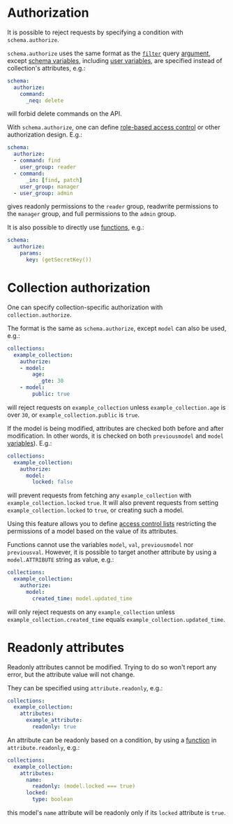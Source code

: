 # Authorization

It is possible to reject requests by specifying a condition with
`schema.authorize`.

`schema.authorize` uses the same format as the [`filter`](filtering.md) query
[argument](rpc.md#rpc), except
[schema variables](functions.md#schema-functions-variables),
including [user variables](functions.md#user-variables), are specified instead
of collection's attributes, e.g.:

```yml
schema:
  authorize:
    command:
      _neq: delete
```

will forbid delete commands on the API.

With `schema.authorize`, one can define
[role-based access control](https://en.wikipedia.org/wiki/Role-based_access_control) or other
authorization design. E.g.:

```yml
schema:
  authorize:
  - command: find
    user_group: reader
  - command:
      _in: [find, patch]
    user_group: manager
  - user_group: admin
```

gives readonly permissions to the `reader` group, readwrite permissions
to the `manager` group, and full permissions to the `admin` group.

It is also possible to directly use [functions](functions.md), e.g.:

```yml
schema:
  authorize:
    params:
      key: (getSecretKey())
```

# Collection authorization

One can specify collection-specific authorization with `collection.authorize`.

The format is the same as `schema.authorize`, except `model` can also be used,
e.g.:

```yml
collections:
  example_collection:
    authorize:
    - model:
        age:
          _gte: 30
    - model:
        public: true
```

will reject requests on `example_collection` unless `example_collection.age`
is over `30`, or `example_collection.public` is `true`.

If the model is being modified, attributes are checked both before and after
modification. In other words, it is checked on both `previousmodel` and
`model` [variables](functions.md#schema-functions-variables)). E.g.:

```yml
collections:
  example_collection:
    authorize:
      model:
        locked: false
```

will prevent requests from fetching any `example_collection` with
`example_collection.locked` `true`. It will also prevent requests from setting
`example_collection.locked` to `true`, or creating such a model.

Using this feature allows you to define
[access control lists](https://en.wikipedia.org/wiki/Access_control_list)
restricting the permissions of a model based on the value of its attributes.

Functions cannot use the variables `model`, `val`, `previousmodel` nor
`previousval`. However, it is possible to target another attribute by using
a `model.ATTRIBUTE` string as value, e.g.:

```yml
collections:
  example_collection:
    authorize:
      model:
        created_time: model.updated_time
```

will only reject requests on any `example_collection` unless
`example_collection.created_time` equals `example_collection.updated_time`.

# Readonly attributes

Readonly attributes cannot be modified.
Trying to do so won't report any error, but the attribute value will not change.

They can be specified using `attribute.readonly`, e.g.:

```yml
collections:
  example_collection:
    attributes:
      example_attribute:
        readonly: true
```

An attribute can be readonly based on a condition, by using a
[function](function.md) in `attribute.readonly`, e.g.:

```yml
collections:
  example_collection:
    attributes:
      name:
        readonly: (model.locked === true)
      locked:
        type: boolean
```

this model's `name` attribute will be readonly only if its `locked` attribute is
`true`.
